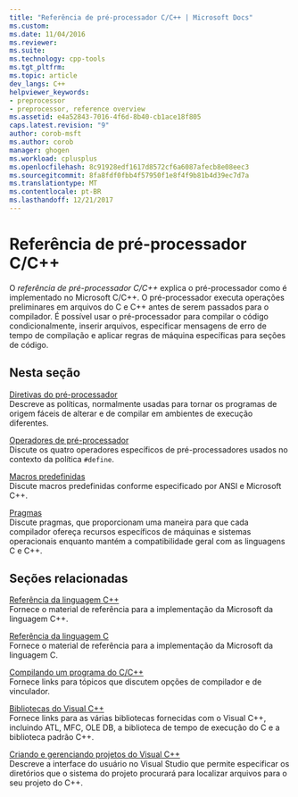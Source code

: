 ```yaml
---
title: "Referência de pré-processador C/C++ | Microsoft Docs"
ms.custom: 
ms.date: 11/04/2016
ms.reviewer: 
ms.suite: 
ms.technology: cpp-tools
ms.tgt_pltfrm: 
ms.topic: article
dev_langs: C++
helpviewer_keywords:
- preprocessor
- preprocessor, reference overview
ms.assetid: e4a52843-7016-4f6d-8b40-cb1ace18f805
caps.latest.revision: "9"
author: corob-msft
ms.author: corob
manager: ghogen
ms.workload: cplusplus
ms.openlocfilehash: 8c91928edf1617d8572cf6a6087afecb8e08eec3
ms.sourcegitcommit: 8fa8fdf0fbb4f57950f1e8f4f9b81b4d39ec7d7a
ms.translationtype: MT
ms.contentlocale: pt-BR
ms.lasthandoff: 12/21/2017
---
```

# <a name="cc-preprocessor-reference"></a>Referência de pré-processador C/C++
O *referência de pré-processador C/C++* explica o pré-processador como é implementado no Microsoft C/C++. O pré-processador executa operações preliminares em arquivos do C e C++ antes de serem passados para o compilador. É possível usar o pré-processador para compilar o código condicionalmente, inserir arquivos, especificar mensagens de erro de tempo de compilação e aplicar regras de máquina específicas para seções de código.  
  
## <a name="in-this-section"></a>Nesta seção  
 [Diretivas do pré-processador](../preprocessor/preprocessor-directives.md)  
 Descreve as políticas, normalmente usadas para tornar os programas de origem fáceis de alterar e de compilar em ambientes de execução diferentes.  
  
 [Operadores de pré-processador](../preprocessor/preprocessor-operators.md)  
 Discute os quatro operadores específicos de pré-processadores usados no contexto da política `#define`.  
  
 [Macros predefinidas](../preprocessor/predefined-macros.md)  
 Discute macros predefinidas conforme especificado por ANSI e Microsoft C++.  
  
 [Pragmas](../preprocessor/pragma-directives-and-the-pragma-keyword.md)  
 Discute pragmas, que proporcionam uma maneira para que cada compilador ofereça recursos específicos de máquinas e sistemas operacionais enquanto mantém a compatibilidade geral com as linguagens C e C++.  
  
## <a name="related-sections"></a>Seções relacionadas  
 [Referência da linguagem C++](../cpp/cpp-language-reference.md)  
 Fornece o material de referência para a implementação da Microsoft da linguagem C++.  
  
 [Referência da linguagem C](../c-language/c-language-reference.md)  
 Fornece o material de referência para a implementação da Microsoft da linguagem C.  
  
 [Compilando um programa do C/C++](../build/reference/c-cpp-building-reference.md)  
 Fornece links para tópicos que discutem opções de compilador e de vinculador.  
  
 [Bibliotecas do Visual C++](http://msdn.microsoft.com/en-us/fec23c40-10c0-4857-9cdc-33a3b99b30ae)  
 Fornece links para as várias bibliotecas fornecidas com o Visual C++, incluindo ATL, MFC, OLE DB, a biblioteca de tempo de execução do C e a biblioteca padrão C++.  
  
 [Criando e gerenciando projetos do Visual C++](../ide/creating-and-managing-visual-cpp-projects.md)  
 Descreve a interface do usuário no Visual Studio que permite especificar os diretórios que o sistema do projeto procurará para localizar arquivos para o seu projeto do C++.